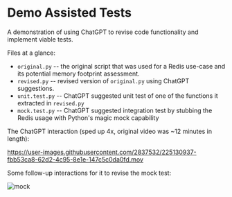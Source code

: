 # Demo Assisted Tests

A demonstration of using ChatGPT to revise code functionality and implement viable tests.

Files at a glance:
- `original.py` -- the original script that was used for a Redis use-case and its potential memory footprint assessment.
- `revised.py` -- revised version of `original.py` using ChatGPT suggestions.
- `unit.test.py` -- ChatGPT suggested unit test of one of the functions it extracted in `revised.py`
- `mock.test.py` -- ChatGPT suggested integration test by stubbing the Redis usage with Python's magic mock capability

The ChatGPT interaction (sped up 4x, original video was ~12 minutes in length):

https://user-images.githubusercontent.com/2837532/225130937-fbb53ca8-62d2-4c95-8e1e-147c5c0da0fd.mov

Some follow-up interactions for it to revise the mock test:

![mock](https://user-images.githubusercontent.com/2837532/225131146-c0227f45-fcad-4833-9777-5b6526834fe9.png)
